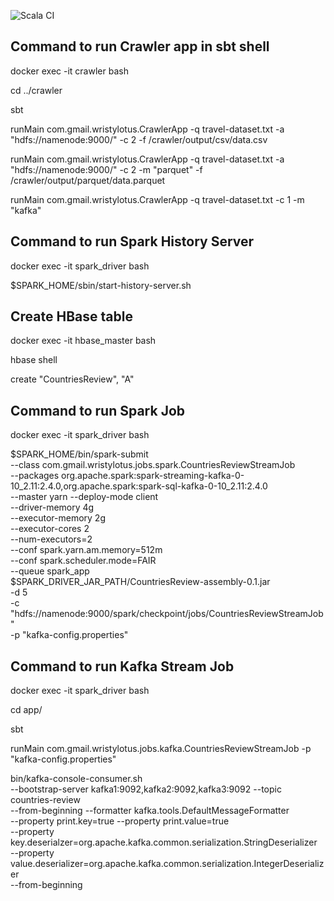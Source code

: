 ![Scala CI](https://github.com/alextalanov/Crawler/workflows/Scala%20CI/badge.svg?branch=master&event=push)

## Command to run Crawler app in sbt shell

docker exec -it crawler bash

cd ../crawler

sbt

runMain com.gmail.wristylotus.CrawlerApp -q travel-dataset.txt -a "hdfs://namenode:9000/" -c 2 -f /crawler/output/csv/data.csv

runMain com.gmail.wristylotus.CrawlerApp -q travel-dataset.txt -a "hdfs://namenode:9000/" -c 2 -m "parquet" -f /crawler/output/parquet/data.parquet

runMain com.gmail.wristylotus.CrawlerApp -q travel-dataset.txt -c 1 -m "kafka"

## Command to run Spark History Server

docker exec -it spark_driver bash

$SPARK_HOME/sbin/start-history-server.sh

## Create HBase table

docker exec -it hbase_master bash

hbase shell

create "CountriesReview", "A"

## Command to run Spark Job

docker exec -it spark_driver bash

$SPARK_HOME/bin/spark-submit \
    --class com.gmail.wristylotus.jobs.spark.CountriesReviewStreamJob \
    --packages org.apache.spark:spark-streaming-kafka-0-10_2.11:2.4.0,org.apache.spark:spark-sql-kafka-0-10_2.11:2.4.0 \
    --master yarn --deploy-mode client \
    --driver-memory 4g \
    --executor-memory 2g \
    --executor-cores 2 \
    --num-executors=2 \
    --conf spark.yarn.am.memory=512m \
    --conf spark.scheduler.mode=FAIR \
    --queue spark_app \
    $SPARK_DRIVER_JAR_PATH/CountriesReview-assembly-0.1.jar \
    -d 5 \
    -c "hdfs://namenode:9000/spark/checkpoint/jobs/CountriesReviewStreamJob" \
    -p "kafka-config.properties"

## Command to run Kafka Stream Job

docker exec -it spark_driver bash

cd app/

sbt

runMain com.gmail.wristylotus.jobs.kafka.CountriesReviewStreamJob -p "kafka-config.properties"

bin/kafka-console-consumer.sh \
      --bootstrap-server kafka1:9092,kafka2:9092,kafka3:9092 --topic countries-review \
      --from-beginning --formatter kafka.tools.DefaultMessageFormatter \
      --property print.key=true --property print.value=true \
      --property key.deserialzer=org.apache.kafka.common.serialization.StringDeserializer \
      --property value.deserializer=org.apache.kafka.common.serialization.IntegerDeserializer \
      --from-beginning

